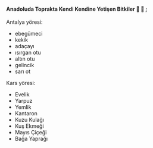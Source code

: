 #### Anadoluda Toprakta Kendi Kendine Yetişen Bitkiler 🌱 🌿 ;

Antalya yöresi:
* ebegümeci
* kekik
* adaçayı
* ısırgan otu
* altın otu
* gelincik
* sarı ot

Kars yöresi:

- Evelik
- Yarpuz
- Yemlik
- Kantaron
- Kuzu Kulağı
- Kuş Ekmeği
- Mayıs Çiçeği
- Bağa Yaprağı
